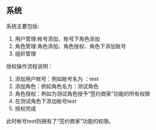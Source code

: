 ## 系统

系统主要包括:
1. 用户管理:帐号添加、账号下角色添加
2. 角色管理:角色添加、角色授权、角色下添加账号
3. 组织管理

授权操作流程说明：
1. 添加用户帐号：例如帐号名为 ：test
2. 添加角色：例如角色名为：测试角色
3. 角色授权：例如为测试角色授予“签约商家”功能的所有权限
4. 在测试角色下添加帐号test
5. 授权完成

此时帐号test则拥有了“签约商家”功能的权限。








